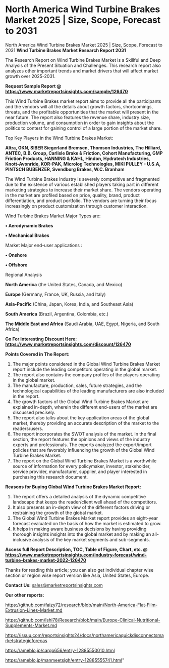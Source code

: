 # North America Wind Turbine Brakes Market 2025 | Size, Scope, Forecast to 2031
 North America Wind Turbine Brakes Market 2025 | Size, Scope, Forecast to 2031
<strong>Wind Turbine Brakes Market Research Report 2031</strong>

The Research Report on Wind Turbine Brakes Market is a Skillful and Deep Analysis of the Present Situation and Challenges. This research report also analyzes other important trends and market drivers that will affect market growth over 2025-2031.

<strong>Request Sample Report @ <a href=https://www.marketreportsinsights.com/sample/126470>https://www.marketreportsinsights.com/sample/126470</a></strong>

This Wind Turbine Brakes market report aims to provide all the participants and the vendors will all the details about growth factors, shortcomings, threats, and the profitable opportunities that the market will present in the near future. The report also features the revenue share, industry size, production volume, and consumption in order to gain insights about the politics to contest for gaining control of a large portion of the market share.

Top Key Players in the Wind Turbine Brakes Market:

<strong>Altra, GKN, SIBER Siegerland Bremsen, Thomson Industries, The Hilliard, ANTEC, B.B. Group, Carlisle Brake & Friction, Cohort Manufacturing, GMP Friction Products, HANNING & KAHL, Hindon, Hydratech Industries, Knott-Avonride, KOR-PAK, Microlog Technologies, MIKI PULLEY - U.S.A, PINTSCH BUBENZER, Svendborg Brakes, W.C. Branham</strong>

The Wind Turbine Brakes Industry is severely competitive and fragmented due to the existence of various established players taking part in different marketing strategies to increase their market share. The vendors operating in the market are profiled based on price, quality, brand, product differentiation, and product portfolio. The vendors are turning their focus increasingly on product customization through customer interaction.

Wind Turbine Brakes Market Major Types are:

<strong>• Aerodynamic Brakes

• Mechanical Brakes</strong>

Market Major end-user applications :

<strong>• Onshore

• Offshore</strong>

Regional Analysis

</u><strong><b>North America</b></strong> (the United States, Canada, and Mexico)

<strong><b>Europe </b></strong>(Germany, France, UK, Russia, and Italy)

<strong><b>Asia-Pacific</b></strong> (China, Japan, Korea, India, and Southeast Asia)

<strong><b>South America</b></strong> (Brazil, Argentina, Colombia, etc.)

<strong><b>The Middle East and Africa</b></strong> (Saudi Arabia, UAE, Egypt, Nigeria, and South Africa)

<strong>Go For Interesting Discount Here: <a href=https://www.marketreportsinsights.com/discount/126470>https://www.marketreportsinsights.com/discount/126470</a></strong>

<strong>Points Covered in The Report:</strong>
<ol>
  <li>The major points considered in the Global Wind Turbine Brakes Market report include the leading competitors operating in the global market.</li>
  <li>The report also contains the company profiles of the players operating in the global market.</li>
  <li>The manufacture, production, sales, future strategies, and the technological capabilities of the leading manufacturers are also included in the report.</li>
  <li>The growth factors of the Global Wind Turbine Brakes Market are explained in-depth, wherein the different end-users of the market are discussed precisely.</li>
  <li>The report also talks about the key application areas of the global market, thereby providing an accurate description of the market to the readers/users.</li>
  <li>The report incorporates the SWOT analysis of the market. In the final section, the report features the opinions and views of the industry experts and professionals. The experts analyzed the export/import policies that are favorably influencing the growth of the Global Wind Turbine Brakes Market.</li>
  <li>The report on the Global Wind Turbine Brakes Market is a worthwhile source of information for every policymaker, investor, stakeholder, service provider, manufacturer, supplier, and player interested in purchasing this research document.</li>
</ol>
<strong>Reasons for Buying Global Wind Turbine Brakes Market Report:</strong>

<ol>
  <li>The report offers a detailed analysis of the dynamic competitive landscape that keeps the reader/client well ahead of the competitors.</li>
  <li>It also presents an in-depth view of the different factors driving or restraining the growth of the global market.</li>
  <li>The Global Wind Turbine Brakes Market report provides an eight-year forecast evaluated on the basis of how the market is estimated to grow.</li>
  <li>It helps in making aware business decisions by having providing thorough insights insights into the global market and by making an all-inclusive analysis of the key market segments and sub-segments.</li>
</ol>
<strong>Access full Report Description, TOC, Table of Figure, Chart, etc. @ <a href=https://www.marketreportsinsights.com/industry-forecast/wind-turbine-brakes-market-2022-126470>https://www.marketreportsinsights.com/industry-forecast/wind-turbine-brakes-market-2022-126470</a></strong>


Thanks for reading this article; you can also get individual chapter wise section or region wise report version like Asia, United States, Europe.

<strong>Contact Us:</strong>
sales@marketreportsinsights.com

<strong>Our other reports:</strong>

<a href=https://github.com/faizy72/research/blob/main/North-America-Flat-Film-Extrusion-Lines-Market.md>https://github.com/faizy72/research/blob/main/North-America-Flat-Film-Extrusion-Lines-Market.md</a>

<a href=https://github.com/Ishi78/Research/blob/main/Europe-Clinical-Nutritional-Supplements-Market.md>https://github.com/Ishi78/Research/blob/main/Europe-Clinical-Nutritional-Supplements-Market.md</a>

<a href=https://issuu.com/reportsinsights24/docs/northamericaquickdisconnectsmarketstrategicforecas>https://issuu.com/reportsinsights24/docs/northamericaquickdisconnectsmarketstrategicforecas</a>

<a href=https://ameblo.jp/cargo656/entry-12885550010.html>https://ameblo.jp/cargo656/entry-12885550010.html</a>

<a href=https://ameblo.jp/manmeetsigh/entry-12885555741.html>https://ameblo.jp/manmeetsigh/entry-12885555741.html</a>"
